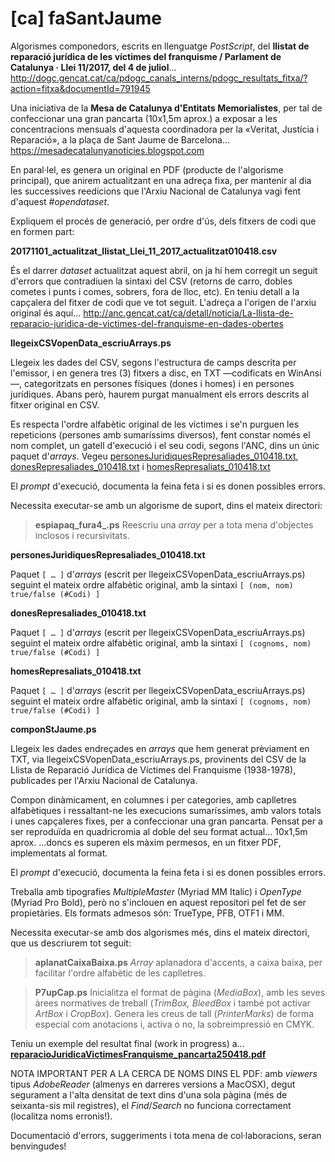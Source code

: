 # [ca] faSantJaume
Algorismes componedors, escrits en llenguatge *PostScript*, del **llistat de reparació jurídica de les víctimes del franquisme / Parlament de Catalunya · Llei 11/2017, del 4 de juliol**… http://dogc.gencat.cat/ca/pdogc_canals_interns/pdogc_resultats_fitxa/?action=fitxa&documentId=791945

Una iniciativa de la **Mesa de Catalunya d'Entitats Memorialistes**, per tal de confeccionar una gran pancarta (10x1,5m aprox.) a exposar a les concentracions mensuals d'aquesta coordinadora per la «Veritat, Justícia i Reparació», a la plaça de Sant Jaume de Barcelona… https://mesadecatalunyanoticies.blogspot.com

En paral·lel, es genera un original en PDF (producte de l'algorisme principal), que anirem actualitzant en una adreça fixa, per mantenir al dia les successives reedicions que l'Arxiu Nacional de Catalunya vagi fent d'aquest *#opendataset*.

Expliquem el procés de generació, per ordre d'ús, dels fitxers de codi que en formen part:

**20171101_actualitzat_llistat_Llei_11_2017_actualitzat010418.csv**
 
És el darrer *dataset* actualitzat aquest abril, on ja hi hem corregit un seguit d'errors que contradiuen la sintaxi del CSV (retorns de carro, dobles cometes i punts i comes, sobrers, fora de lloc, etc). En teniu detall a la capçalera del fitxer de codi que ve tot seguit. L'adreça a l'origen de l'arxiu original és aquí… http://anc.gencat.cat/ca/detall/noticia/La-llista-de-reparacio-juridica-de-victimes-del-franquisme-en-dades-obertes

**llegeixCSVopenData_escriuArrays.ps**

Llegeix les dades del CSV, segons l'estructura de camps descrita per l'emissor, i en genera tres (3) fitxers a disc, en TXT —codificats en WinAnsi—, categoritzats en persones físiques (dones i homes) i en persones jurídiques. Abans però, haurem purgat manualment els errors descrits al fitxer original en CSV.

Es respecta l'ordre alfabètic original de les víctimes i se'n purguen les repeticions (persones amb sumaríssims diversos), fent constar només el nom complet, un gatell d'execució i el seu codi, segons l'ANC, dins un únic paquet d'*arrays*. Vegeu [personesJuridiquesRepresaliades_010418.txt][1], [donesRepresaliades_010418.txt][2] i [homesRepresaliats_010418.txt][3]

El *prompt* d'execució, documenta la feina feta i si es donen possibles errors.

Necessita executar-se amb un algorisme de suport, dins el mateix directori:

> **espiapaq_fura4_.ps**
> Reescriu una *array* per a tota mena d'objectes inclosos i recursivitats.

**personesJuridiquesRepresaliades_010418.txt**

Paquet `[ … ]` d'*arrays* (escrit per llegeixCSVopenData_escriuArrays.ps) seguint el mateix ordre alfabètic original, amb la sintaxi `[ (nom, nom) true/false (#Codi) ]`

**donesRepresaliades_010418.txt**
 
Paquet `[ … ]` d'*arrays* (escrit per llegeixCSVopenData_escriuArrays.ps) seguint el mateix ordre alfabètic original, amb la sintaxi `[ (cognoms, nom) true/false (#Codi) ]`

**homesRepresaliats_010418.txt**

Paquet `[ … ]` d'*arrays* (escrit per llegeixCSVopenData_escriuArrays.ps) seguint el mateix ordre alfabètic original, amb la sintaxi `[ (cognoms, nom) true/false (#Codi) ]`

**componStJaume.ps**

Llegeix les dades endreçades en *arrays* que hem generat prèviament en TXT, via llegeixCSVopenData_escriuArrays.ps, provinents del CSV de la Llista de Reparació Jurídica de Víctimes del Franquisme (1938-1978), publicades per l'Arxiu Nacional de Catalunya.

Compon dinàmicament, en columnes i per categories, amb caplletres alfabètiques i ressaltant-ne les execucions sumaríssimes, amb valors totals i unes capçaleres fixes, per a confeccionar una gran pancarta. Pensat per a ser reproduïda en quadricromia al doble del seu format actual… 10x1,5m aprox. …doncs es superen els màxim permesos, en un fitxer PDF, implementats al format.

El *prompt* d'execució, documenta la feina feta i si es donen possibles errors.

Treballa amb tipografies *MultipleMaster* (Myriad MM Italic) i *OpenType* (Myriad Pro Bold), però no s'inclouen en aquest repositori pel fet de ser propietàries. Els formats admesos són: TrueType, PFB, OTF1 i MM.

Necessita executar-se amb dos algorismes més, dins el mateix directori, que us descriurem tot seguit:

> **aplanatCaixaBaixa.ps**
> *Array* aplanadora d'accents, a caixa baixa, per facilitar l'ordre alfabètic de les caplletres.

> **P7upCap.ps**
> Inicialitza el format de pàgina (*MediaBox*), amb les seves àrees normatives de treball (*TrimBox, BleedBox* i també pot activar *ArtBox* i *CropBox*). Genera les creus de tall (*PrinterMarks*) de forma especial com anotacions i, activa o no, la sobreimpressió en CMYK.

Teniu un exemple del resultat final (work in progress) a…
[**reparacioJuridicaVictimesFranquisme_pancarta250418.pdf**][4]

NOTA IMPORTANT PER A LA CERCA DE NOMS DINS EL PDF: amb *viewers* tipus *AdobeReader* (almenys en darreres versions a MacOSX), degut segurament a l'alta densitat de text dins d'una sola pàgina (més de seixanta-sis mil registres), el *Find*/*Search* no funciona correctament (localitza noms erronis!).


Documentació d'errors, suggeriments i tota mena de col·laboracions, seran benvingudes!

[1]: https://github.com/marcantonifemfum/faSantJaume/blob/master/personesJuridiquesRepresaliades_010418.txt
[2]: https://github.com/marcantonifemfum/faSantJaume/blob/master/donesRepresaliades_010418.txt
[3]: https://github.com/marcantonifemfum/faSantJaume/blob/master/homesRepresaliats_010418.txt
[4]: https://github.com/marcantonifemfum/faSantJaume/blob/master/reparacioJuridicaVictimesFranquisme_pancarta250418.pdf

